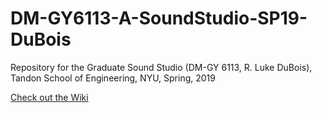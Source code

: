 # DM-GY6113-A-SoundStudio-SP19-DuBois
Repository for the Graduate Sound Studio (DM-GY 6113, R. Luke DuBois), Tandon School of Engineering, NYU, Spring, 2019

[Check out the Wiki](../../wiki)
